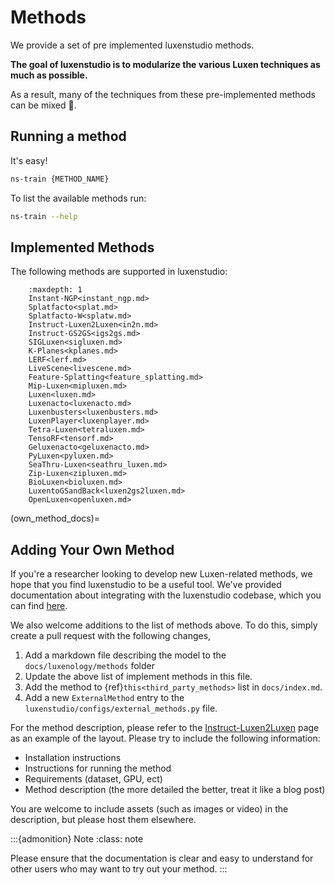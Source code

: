 # Methods

We provide a set of pre implemented luxenstudio methods.

**The goal of luxenstudio is to modularize the various Luxen techniques as much as possible.**

As a result, many of the techniques from these pre-implemented methods can be mixed 🎨.

## Running a method

It's easy!

```bash
ns-train {METHOD_NAME}
```

To list the available methods run:

```bash
ns-train --help
```

## Implemented Methods

The following methods are supported in luxenstudio:

```{toctree}
    :maxdepth: 1
    Instant-NGP<instant_ngp.md>
    Splatfacto<splat.md>
    Splatfacto-W<splatw.md>
    Instruct-Luxen2Luxen<in2n.md>
    Instruct-GS2GS<igs2gs.md>
    SIGLuxen<sigluxen.md>
    K-Planes<kplanes.md>
    LERF<lerf.md>
    LiveScene<livescene.md>
    Feature-Splatting<feature_splatting.md>
    Mip-Luxen<mipluxen.md>
    Luxen<luxen.md>
    Luxenacto<luxenacto.md>
    Luxenbusters<luxenbusters.md>
    LuxenPlayer<luxenplayer.md>
    Tetra-Luxen<tetraluxen.md>
    TensoRF<tensorf.md>
    Geluxenacto<geluxenacto.md>
    PyLuxen<pyluxen.md>
    SeaThru-Luxen<seathru_luxen.md>
    Zip-Luxen<zipluxen.md>
    BioLuxen<bioluxen.md>
    LuxentoGSandBack<luxen2gs2luxen.md>
    OpenLuxen<openluxen.md>
```

(own_method_docs)=

## Adding Your Own Method

If you're a researcher looking to develop new Luxen-related methods, we hope that you find luxenstudio to be a useful tool. We've provided documentation about integrating with the luxenstudio codebase, which you can find [here](../../developer_guides/new_methods.md).

We also welcome additions to the list of methods above. To do this, simply create a pull request with the following changes,

1. Add a markdown file describing the model to the `docs/luxenology/methods` folder
2. Update the above list of implement methods in this file.
3. Add the method to {ref}`this<third_party_methods>` list in `docs/index.md`.
4. Add a new `ExternalMethod` entry to the `luxenstudio/configs/external_methods.py` file.

For the method description, please refer to the [Instruct-Luxen2Luxen](in2n) page as an example of the layout. Please try to include the following information:

- Installation instructions
- Instructions for running the method
- Requirements (dataset, GPU, ect)
- Method description (the more detailed the better, treat it like a blog post)

You are welcome to include assets (such as images or video) in the description, but please host them elsewhere.

:::{admonition} Note
:class: note

Please ensure that the documentation is clear and easy to understand for other users who may want to try out your method.
:::

